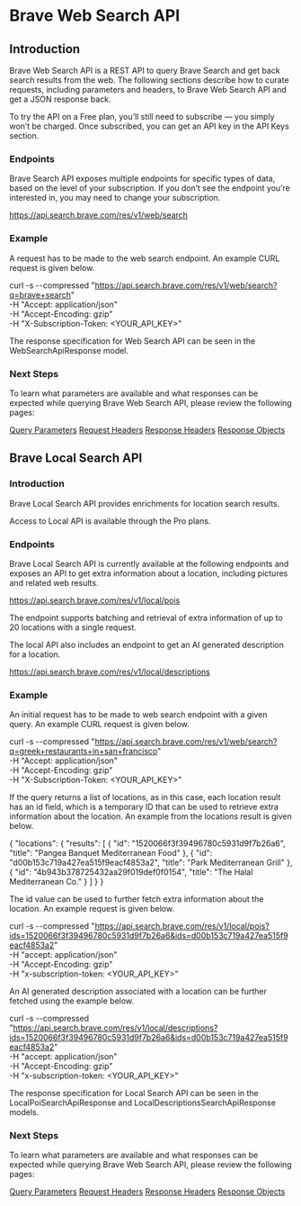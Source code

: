 # Brave Web Search API
## Introduction
Brave Web Search API is a REST API to query Brave Search and get back search results from the web. The following sections describe how to curate requests, including parameters and headers, to Brave Web Search API and get a JSON response back.

To try the API on a Free plan, you’ll still need to subscribe — you simply won’t be charged. Once subscribed, you can get an API key in the API Keys section.

### Endpoints
Brave Search API exposes multiple endpoints for specific types of data, based on the level of your subscription. If you don’t see the endpoint you’re interested in, you may need to change your subscription.

https://api.search.brave.com/res/v1/web/search

### Example
A request has to be made to the web search endpoint. An example CURL request is given below.



curl -s --compressed "https://api.search.brave.com/res/v1/web/search?q=brave+search" \
  -H "Accept: application/json" \
  -H "Accept-Encoding: gzip" \
  -H "X-Subscription-Token: <YOUR_API_KEY>"

The response specification for Web Search API can be seen in the WebSearchApiResponse model.

### Next Steps
To learn what parameters are available and what responses can be expected while querying Brave Web Search API, please review the following pages:

[Query Parameters](https://api.search.brave.com/app/documentation/web-search/query#WebSearchAPIQueryParameters)
[Request Headers](https://api.search.brave.com/app/documentation/web-search/query#WebSearchAPIRequestHeaders)
[Response Headers](https://api.search.brave.com/app/documentation/web-search/query#WebSearchAPIResponseHeaders)
[Response Objects](https://api.search.brave.com/app/documentation/web-search/query#WebSearchAPIResponseObjects)

## Brave Local Search API
### Introduction
Brave Local Search API provides enrichments for location search results.

Access to Local API is available through the Pro plans.

### Endpoints
Brave Local Search API is currently available at the following endpoints and exposes an API to get extra information about a location, including pictures and related web results.

https://api.search.brave.com/res/v1/local/pois

The endpoint supports batching and retrieval of extra information of up to 20 locations with a single request.

The local API also includes an endpoint to get an AI generated description for a location.

https://api.search.brave.com/res/v1/local/descriptions

### Example
An initial request has to be made to web search endpoint with a given query. An example CURL request is given below.



curl -s --compressed "https://api.search.brave.com/res/v1/web/search?q=greek+restaurants+in+san+francisco" \
  -H "Accept: application/json" \
  -H "Accept-Encoding: gzip" \
  -H "X-Subscription-Token: <YOUR_API_KEY>"

If the query returns a list of locations, as in this case, each location result has an id field, which is a temporary ID that can be used to retrieve extra information about the location. An example from the locations result is given below.

{
  "locations": {
    "results": [
      {
        "id": "1520066f3f39496780c5931d9f7b26a6",
        "title": "Pangea Banquet Mediterranean Food"
      },
      {
        "id": "d00b153c719a427ea515f9eacf4853a2",
        "title": "Park Mediterranean Grill"
      },
      {
        "id": "4b943b378725432aa29f019def0f0154",
        "title": "The Halal Mediterranean Co."
      }
    ]
  }
}

The id value can be used to further fetch extra information about the location. An example request is given below.



curl -s --compressed "https://api.search.brave.com/res/v1/local/pois?ids=1520066f3f39496780c5931d9f7b26a6&ids=d00b153c719a427ea515f9eacf4853a2" \
  -H "accept: application/json" \
  -H "Accept-Encoding: gzip" \
  -H "x-subscription-token: <YOUR_API_KEY>"

An AI generated description associated with a location can be further fetched using the example below.



curl -s --compressed "https://api.search.brave.com/res/v1/local/descriptions?ids=1520066f3f39496780c5931d9f7b26a6&ids=d00b153c719a427ea515f9eacf4853a2" \
  -H "accept: application/json" \
  -H "Accept-Encoding: gzip" \
  -H "x-subscription-token: <YOUR_API_KEY>"

The response specification for Local Search API can be seen in the LocalPoiSearchApiResponse and LocalDescriptionsSearchApiResponse models.

### Next Steps
To learn what parameters are available and what responses can be expected while querying Brave Web Search API, please review the following pages:

[Query Parameters](https://api.search.brave.com/app/documentation/local-search/query#LocalSearchAPIQueryParameters)
[Request Headers](https://api.search.brave.com/app/documentation/local-search/query#LocalSearchAPIRequestHeaders)
[Response Headers](https://api.search.brave.com/app/documentation/local-search/query#LocalSearchAPIResponseHeaders)
[Response Objects](https://api.search.brave.com/app/documentation/local-search/query#LocalSearchAPIResponseObjects)
